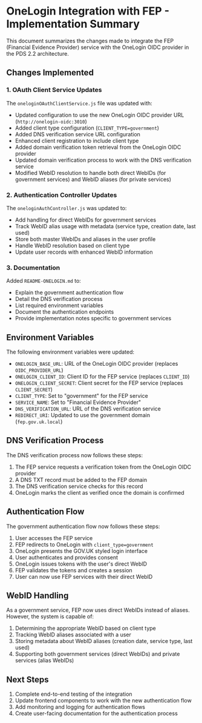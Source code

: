 # OneLogin Integration with FEP - Implementation Summary

This document summarizes the changes made to integrate the FEP (Financial Evidence Provider) service with the OneLogin OIDC provider in the PDS 2.2 architecture.

## Changes Implemented

### 1. OAuth Client Service Updates

The `oneloginOAuthClientService.js` file was updated with:

- Updated configuration to use the new OneLogin OIDC provider URL (`http://onelogin-oidc:3010`)
- Added client type configuration (`CLIENT_TYPE=government`)
- Added DNS verification service URL configuration
- Enhanced client registration to include client type
- Added domain verification token retrieval from the OneLogin OIDC provider
- Updated domain verification process to work with the DNS verification service
- Modified WebID resolution to handle both direct WebIDs (for government services) and WebID aliases (for private services)

### 2. Authentication Controller Updates

The `oneloginAuthController.js` was updated to:

- Add handling for direct WebIDs for government services
- Track WebID alias usage with metadata (service type, creation date, last used)
- Store both master WebIDs and aliases in the user profile
- Handle WebID resolution based on client type
- Update user records with enhanced WebID information

### 3. Documentation

Added `README-ONELOGIN.md` to:

- Explain the government authentication flow
- Detail the DNS verification process
- List required environment variables
- Document the authentication endpoints
- Provide implementation notes specific to government services

## Environment Variables

The following environment variables were updated:

- `ONELOGIN_BASE_URL`: URL of the OneLogin OIDC provider (replaces `OIDC_PROVIDER_URL`)
- `ONELOGIN_CLIENT_ID`: Client ID for the FEP service (replaces `CLIENT_ID`)
- `ONELOGIN_CLIENT_SECRET`: Client secret for the FEP service (replaces `CLIENT_SECRET`)
- `CLIENT_TYPE`: Set to "government" for the FEP service
- `SERVICE_NAME`: Set to "Financial Evidence Provider"
- `DNS_VERIFICATION_URL`: URL of the DNS verification service
- `REDIRECT_URI`: Updated to use the government domain (`fep.gov.uk.local`)

## DNS Verification Process

The DNS verification process now follows these steps:

1. The FEP service requests a verification token from the OneLogin OIDC provider
2. A DNS TXT record must be added to the FEP domain
3. The DNS verification service checks for this record
4. OneLogin marks the client as verified once the domain is confirmed

## Authentication Flow

The government authentication flow now follows these steps:

1. User accesses the FEP service
2. FEP redirects to OneLogin with `client_type=government`
3. OneLogin presents the GOV.UK styled login interface
4. User authenticates and provides consent
5. OneLogin issues tokens with the user's direct WebID
6. FEP validates the tokens and creates a session
7. User can now use FEP services with their direct WebID

## WebID Handling

As a government service, FEP now uses direct WebIDs instead of aliases. However, the system is capable of:

1. Determining the appropriate WebID based on client type
2. Tracking WebID aliases associated with a user
3. Storing metadata about WebID aliases (creation date, service type, last used)
4. Supporting both government services (direct WebIDs) and private services (alias WebIDs)

## Next Steps

1. Complete end-to-end testing of the integration
2. Update frontend components to work with the new authentication flow
3. Add monitoring and logging for authentication flows
4. Create user-facing documentation for the authentication process
